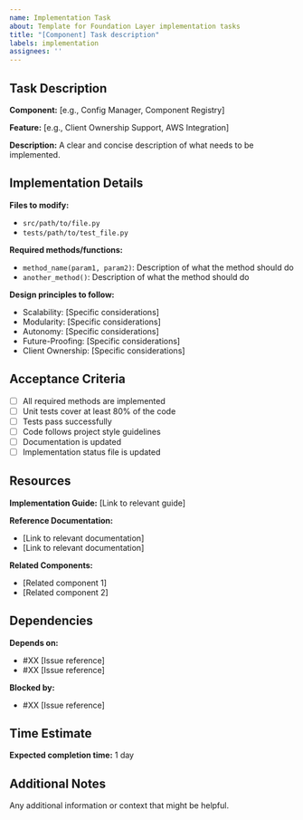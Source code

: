 ```yaml
---
name: Implementation Task
about: Template for Foundation Layer implementation tasks
title: "[Component] Task description"
labels: implementation
assignees: ''
---
```


## Task Description

**Component:** [e.g., Config Manager, Component Registry]

**Feature:** [e.g., Client Ownership Support, AWS Integration]

**Description:**
A clear and concise description of what needs to be implemented.

## Implementation Details

**Files to modify:**
- `src/path/to/file.py`
- `tests/path/to/test_file.py`

**Required methods/functions:**
- `method_name(param1, param2)`: Description of what the method should do
- `another_method()`: Description of what the method should do

**Design principles to follow:**
- Scalability: [Specific considerations]
- Modularity: [Specific considerations]
- Autonomy: [Specific considerations]
- Future-Proofing: [Specific considerations]
- Client Ownership: [Specific considerations]

## Acceptance Criteria

- [ ] All required methods are implemented
- [ ] Unit tests cover at least 80% of the code
- [ ] Tests pass successfully
- [ ] Code follows project style guidelines
- [ ] Documentation is updated
- [ ] Implementation status file is updated

## Resources

**Implementation Guide:** [Link to relevant guide]

**Reference Documentation:**
- [Link to relevant documentation]
- [Link to relevant documentation]

**Related Components:**
- [Related component 1]
- [Related component 2]

## Dependencies

**Depends on:**
- #XX [Issue reference]
- #XX [Issue reference]

**Blocked by:**
- #XX [Issue reference]

## Time Estimate

**Expected completion time:** 1 day

## Additional Notes

Any additional information or context that might be helpful.